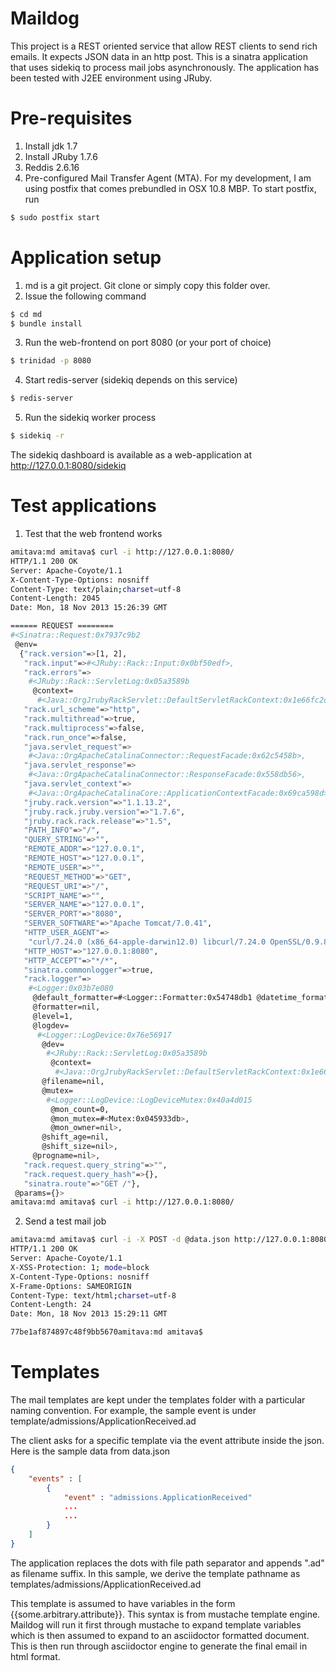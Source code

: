 Maildog
=======
This project is a REST oriented service that allow REST clients to send rich emails.
It expects JSON data in an http post. This is a sinatra application that uses
sidekiq to process mail jobs asynchronously. The application has been tested with
J2EE environment using JRuby. 

Pre-requisites
==============
1. Install jdk 1.7 
2. Install JRuby 1.7.6
3. Reddis 2.6.16
4. Pre-configured Mail Transfer Agent (MTA). For my development, I am using postfix 
that comes prebundled in OSX 10.8 MBP. To start postfix, run

```bash
$ sudo postfix start
```

Application setup
=================
1. md is a git project. Git clone or simply copy this folder over.
2. Issue the following command

```bash
$ cd md
$ bundle install
```
3. Run the web-frontend on port 8080 (or your port of choice)

```bash
$ trinidad -p 8080
```
4. Start redis-server (sidekiq depends on this service)

```bash
$ redis-server 
```

5. Run the sidekiq worker process

```bash
$ sidekiq -r 
```
The sidekiq dashboard is available as a web-application at http://127.0.0.1:8080/sidekiq

Test applications
=================
1. Test that the web frontend works

```bash
amitava:md amitava$ curl -i http://127.0.0.1:8080/
HTTP/1.1 200 OK
Server: Apache-Coyote/1.1
X-Content-Type-Options: nosniff
Content-Type: text/plain;charset=utf-8
Content-Length: 2045
Date: Mon, 18 Nov 2013 15:26:39 GMT

====== REQUEST ========
#<Sinatra::Request:0x7937c9b2
 @env=
  {"rack.version"=>[1, 2],
   "rack.input"=>#<JRuby::Rack::Input:0x0bf50edf>,
   "rack.errors"=>
    #<JRuby::Rack::ServletLog:0x05a3589b
     @context=
      #<Java::OrgJrubyRackServlet::DefaultServletRackContext:0x1e66fc2d>>,
   "rack.url_scheme"=>"http",
   "rack.multithread"=>true,
   "rack.multiprocess"=>false,
   "rack.run_once"=>false,
   "java.servlet_request"=>
    #<Java::OrgApacheCatalinaConnector::RequestFacade:0x62c5458b>,
   "java.servlet_response"=>
    #<Java::OrgApacheCatalinaConnector::ResponseFacade:0x558db56>,
   "java.servlet_context"=>
    #<Java::OrgApacheCatalinaCore::ApplicationContextFacade:0x69ca598d>,
   "jruby.rack.version"=>"1.1.13.2",
   "jruby.rack.jruby.version"=>"1.7.6",
   "jruby.rack.rack.release"=>"1.5",
   "PATH_INFO"=>"/",
   "QUERY_STRING"=>"",
   "REMOTE_ADDR"=>"127.0.0.1",
   "REMOTE_HOST"=>"127.0.0.1",
   "REMOTE_USER"=>"",
   "REQUEST_METHOD"=>"GET",
   "REQUEST_URI"=>"/",
   "SCRIPT_NAME"=>"",
   "SERVER_NAME"=>"127.0.0.1",
   "SERVER_PORT"=>"8080",
   "SERVER_SOFTWARE"=>"Apache Tomcat/7.0.41",
   "HTTP_USER_AGENT"=>
    "curl/7.24.0 (x86_64-apple-darwin12.0) libcurl/7.24.0 OpenSSL/0.9.8y zlib/1.2.5",
   "HTTP_HOST"=>"127.0.0.1:8080",
   "HTTP_ACCEPT"=>"*/*",
   "sinatra.commonlogger"=>true,
   "rack.logger"=>
    #<Logger:0x03b7e080
     @default_formatter=#<Logger::Formatter:0x54748db1 @datetime_format=nil>,
     @formatter=nil,
     @level=1,
     @logdev=
      #<Logger::LogDevice:0x76e56917
       @dev=
        #<JRuby::Rack::ServletLog:0x05a3589b
         @context=
          #<Java::OrgJrubyRackServlet::DefaultServletRackContext:0x1e66fc2d>>,
       @filename=nil,
       @mutex=
        #<Logger::LogDevice::LogDeviceMutex:0x40a4d015
         @mon_count=0,
         @mon_mutex=#<Mutex:0x045933db>,
         @mon_owner=nil>,
       @shift_age=nil,
       @shift_size=nil>,
     @progname=nil>,
   "rack.request.query_string"=>"",
   "rack.request.query_hash"=>{},
   "sinatra.route"=>"GET /"},
 @params={}>
amitava:md amitava$ curl -i http://127.0.0.1:8080/
```

2. Send a test mail job

```bash
amitava:md amitava$ curl -i -X POST -d @data.json http://127.0.0.1:8080/mail
HTTP/1.1 200 OK
Server: Apache-Coyote/1.1
X-XSS-Protection: 1; mode=block
X-Content-Type-Options: nosniff
X-Frame-Options: SAMEORIGIN
Content-Type: text/html;charset=utf-8
Content-Length: 24
Date: Mon, 18 Nov 2013 15:29:11 GMT

77be1af874897c48f9bb5670amitava:md amitava$
```

Templates
=========
The mail templates are kept under the templates folder with a particular naming convention.
For example, the sample event is under
template/admissions/ApplicationReceived.ad

The client asks for a specific template via the event attribute inside the json.
Here is the sample data from data.json

```json
{
	"events" : [
		{ 
			"event" : "admissions.ApplicationReceived"
			...
			...
		}
	]
}
```

The application replaces the dots with file path separator and appends ".ad" as filename suffix. 
In this sample, we derive the template pathname as
templates/admissions/ApplicationReceived.ad

This template is assumed to have variables in the form {{some.arbitrary.attribute}}.
This syntax is from mustache template engine. Maildog will run it first through mustache
to expand template variables which is then assumed to expand to an asciidoctor formatted
document. This is then run through asciidoctor engine to generate the final email in html
format.


